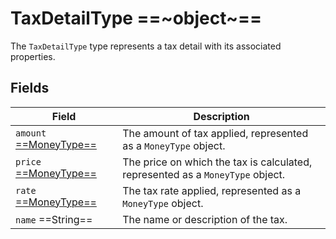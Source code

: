 # TaxDetailType ==~object~==

The `TaxDetailType` type represents a tax detail with its associated properties. 

## Fields

| Field                                              | Description                                                                            |
|----------------------------------------------------|----------------------------------------------------------------------------------------|
| `amount` [ ==MoneyType== ](money-type.md)          | The amount of tax applied, represented as a `MoneyType` object.                        |
| `price` [ ==MoneyType== ](money-type.md)           | The price on which the tax is calculated, represented as a `MoneyType` object.         |
| `rate` [ ==MoneyType== ](money-type.md)            | The tax rate applied, represented as a `MoneyType` object.                             |
| `name`  ==String==                                 | The name or description of the tax.                                                    |
